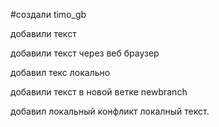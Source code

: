 #создали timo_gb

добавили текст

добавили текст через веб браузер

добавил текс локально

добавили текст в новой ветке newbranch


добавил локальный конфликт локалный текст.

